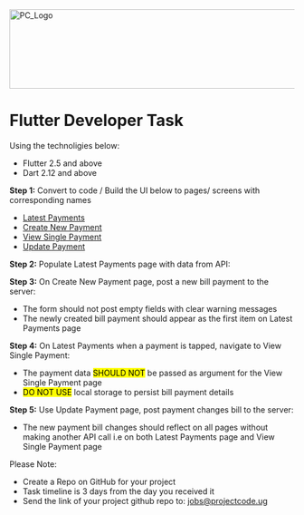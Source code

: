 <img src="https://github.com/ismailasega/projectCode-interview/blob/main/img/pcLogo.png" alt="PC_Logo" width="564" height="140">

# Flutter Developer Task

Using the technoligies below:

- Flutter 2.5 and above
- Dart 2.12 and above

**Step 1:** Convert to code / Build the UI below to pages/ screens with corresponding names

- [Latest Payments](#list-payments)
- [Create New Payment](#create-payments)
- [View Single Payment](#view-payment)
- [Update Payment](#update-payment)

**Step 2:** Populate <a id="list-payments">Latest Payments</a> page with data from API:

**Step 3:** On <a id="create-payments">Create New Payment</a> page, post a new bill payment to the server:

- The form should not post empty fields with clear warning messages
- The newly created bill payment should appear as the first item on <a id="list-payments">Latest Payments</a> page

**Step 4:** On <a id="list-payments">Latest Payments</a> when a payment is tapped, navigate to <a id="view-payment">View Single Payment</a>:

- The payment data <mark>SHOULD NOT</mark> be passed as argument for the <a id="view-payment">View Single Payment</a> page
- <mark>DO NOT USE</mark> local storage to persist bill payment details

**Step 5:** Use <a id="update-payment">Update Payment</a> page, post payment changes bill to the server:

- The new payment bill changes should reflect on all pages without making another API call i.e on both <a id="list-payments">Latest Payments</a> page and <a id="view-payment">View Single Payment</a> page

Please Note:

- Create a Repo on GitHub for your project
- Task timeline is 3 days from the day you received it
- Send the link of your project github repo to: jobs@projectcode.ug
